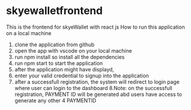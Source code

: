 # skyewalletfrontend
This is the frontend for skyeWallet with react js
How to run this application on a local machine
1. clone the application from github
2. open the app with vscode on your local machine
3. run npm install so install all the dependencies
4. run npm start to start the application
5. after the application might have displayd, 
6. enter your valid credential to signup into the application
7. after a successfull registration, the system will redirect to login page where user can login to the dashboard
8.Note: on the successfull registration, PAYMENT ID will be generated abd users have access to generate any other 4 PAYMENTID
